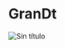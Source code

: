# GranDt
![Sin título](https://user-images.githubusercontent.com/105892117/226084573-0cac5bd7-597d-40b6-b8d9-212bf95fb1c4.jpg)
